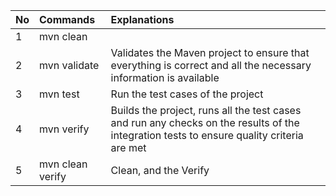 | No | Commands | Explanations | 
| :------------------- | :---------- | :---------- |
| 1   | mvn clean         |              | 
| 2   |    mvn validate      |     Validates the Maven project to ensure that everything is correct and all the necessary information is available         | 
|   3 |    mvn test      |        Run the test cases of the project      | 
|  4  |     mvn verify     |       Builds the project, runs all the test cases and run any checks on the results of the integration tests to ensure quality criteria are met       | 
|  5  |     mvn clean verify     |   Clean, and the Verify           | 

